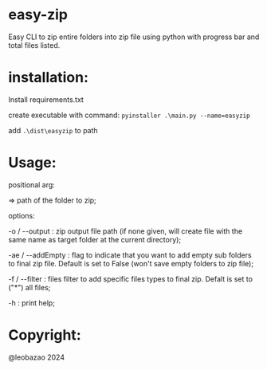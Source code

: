 # easy-zip
Easy CLI to zip entire folders into zip file using python with progress bar and total files listed.

# installation:
Install requirements.txt

create executable with command: ```pyinstaller .\main.py --name=easyzip```

add ```.\dist\easyzip``` to path

# Usage:
positional arg:

 => path of the folder to zip;

options:

-o / --output : zip output file path (if none given, will create file with the same name as target folder at the current directory);

-ae / --addEmpty : flag to indicate that you want to add empty sub folders to final zip file. Default is set to False (won't save empty folders to zip file);

-f / --filter : files filter to add specific files types to final zip. Defalt is set to ("*") all files;

-h : print help;

# Copyright:
@leobazao 2024
